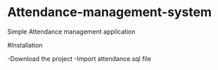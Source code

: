 # Attendance-management-system
Simple Attendance management application

#Installation

-Download the project
-Import attendance.sql file
